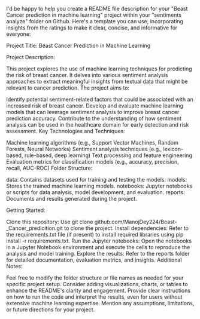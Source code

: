 
I'd be happy to help you create a README file description for your "Beast Cancer prediction in machine learning" project within your "sentiments analyze" folder on Github. Here's a template you can use, incorporating insights from the ratings to make it clear, concise, and informative for everyone:

Project Title: Beast Cancer Prediction in Machine Learning

Project Description:

This project explores the use of machine learning techniques for predicting the risk of breast cancer. It delves into various sentiment analysis approaches to extract meaningful insights from textual data that might be relevant to cancer prediction. The project aims to:

Identify potential sentiment-related factors that could be associated with an increased risk of breast cancer.
Develop and evaluate machine learning models that can leverage sentiment analysis to improve breast cancer prediction accuracy.
Contribute to the understanding of how sentiment analysis can be used in the healthcare domain for early detection and risk assessment.
Key Technologies and Techniques:

Machine learning algorithms (e.g., Support Vector Machines, Random Forests, Neural Networks)
Sentiment analysis techniques (e.g., lexicon-based, rule-based, deep learning)
Text processing and feature engineering
Evaluation metrics for classification models (e.g., accuracy, precision, recall, AUC-ROC)
Folder Structure:

data: Contains datasets used for training and testing the models.
models: Stores the trained machine learning models.
notebooks: Jupyter notebooks or scripts for data analysis, model development, and evaluation.
reports: Documents and results generated during the project.

Getting Started:

Clone this repository: Use git clone github.com/ManojDey224/Beast-_Cancer_predicition.git to clone the project.
Install dependencies: Refer to the requirements.txt file (if present) to install required libraries using pip install -r requirements.txt.
Run the Jupyter notebooks: Open the notebooks in a Jupyter Notebook environment and execute the cells to reproduce the analysis and model training.
Explore the results: Refer to the reports folder for detailed documentation, evaluation metrics, and insights.
Additional Notes:

Feel free to modify the folder structure or file names as needed for your specific project setup.
Consider adding visualizations, charts, or tables to enhance the README's clarity and engagement.
Provide clear instructions on how to run the code and interpret the results, even for users without extensive machine learning expertise.
Mention any assumptions, limitations, or future directions for your project.
